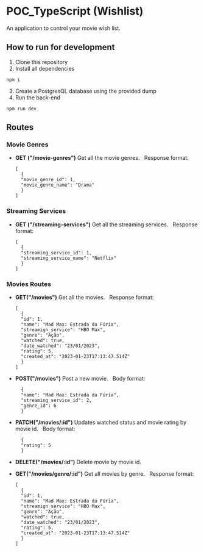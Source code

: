 # POC_TypeScript (Wishlist)

An application to control your movie wish list.

## How to run for development

1. Clone this repository
2. Install all dependencies

```
npm i
```

3. Create a PostgresQL database using the provided dump
4. Run the back-end

```
npm run dev
```

## Routes

### Movie Genres

- **GET ("/movie-genres")**
  Get all the movie genres.
  &nbsp;
  Response format:

  ```
  [
    {
    "movie_genre_id": 1,
    "movie_genre_name": "Drama"
    }
  ]
  ```

### Streaming Services

- **GET ("/streaming-services")**
  Get all the streaming services.
  &nbsp;
  Response format:

  ```
  [
    {
    "streaming_service_id": 1,
    "streaming_service_name": "Netflix"
    }
  ]
  ```

### Movies Routes

- **GET("/movies")**
  Get all the movies.
  &nbsp;
  Response format:

  ```
  [
    {
    "id": 1,
    "name": "Mad Max: Estrada da Fúria",
    "streamign_service": "HBO Max",
    "genre": "Ação",
    "watched": true,
    "date_watched": "23/01/2023",
    "rating": 5,
    "created_at": "2023-01-23T17:13:47.514Z"
    }
  ]
  ```

- **POST("/movies")**
  Post a new movie.
  &nbsp;
  Body format:

  ```
    {
    "name": "Mad Max: Estrada da Fúria",
    "streaming_service_id": 2,
    "genre_id": 6
    }
  ```

- **PATCH("/movies/:id")**
  Updates watched status and movie rating by movie id.
  &nbsp;
  Body format:

  ```
    {
    "rating": 5
    }
  ```

- **DELETE("/movies/:id")**
  Delete movie by movie id.
  &nbsp;

- **GET("/movies/genre/:id")**
  Get all movies by genre.
  &nbsp;
  Response format:

  ```
  [
    {
    "id": 1,
    "name": "Mad Max: Estrada da Fúria",
    "streamign_service": "HBO Max",
    "genre": "Ação",
    "watched": true,
    "date_watched": "23/01/2023",
    "rating": 5,
    "created_at": "2023-01-23T17:13:47.514Z"
    }
  ]
  ```

